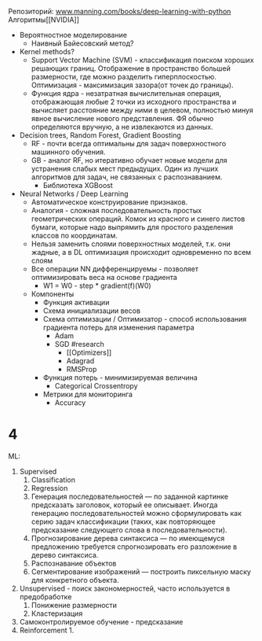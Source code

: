 Репозиторий: www.manning.com/books/deep-learning-with-python
Алгоритмы[[NVIDIA]]
* Вероятностное моделирование
	* Наивный Байесовский метод?
* Kernel methods?
	* Support Vector Machine (SVM) - классификация поиском хороших решающих границ. Отображение в пространство большей размерности, где можно разделить гиперплоскостью. Оптимизация - максимизация зазора(от точек до границы).
	* Функция ядра - незатратная вычислительная операция, отображающая любые 2 точки из исходного пространства и вычисляет расстояние между ними в целевом, полностью минуя явное вычисление нового представления. ФЯ обычно определяются вручную, а не извлекаются из данных.
* Decision trees, Random Forest, Gradient Boosting
	* RF - почти всегда оптимальны для задач поверхностного машинного обучения.
	* GB - аналог RF, но итеративно обучает новые модели для устранения слабых мест предыдущих. Один из лучших алгоритмов для задач, не связанных с распознаванием.
		* Библиотека XGBoost
* Neural Networks / Deep Learning
	* Автоматическое конструирование признаков.
	* Аналогия - сложная последовательность простых геометрических операций. Комок из красного и синего листов бумаги, которые надо выпрямить для простого разделения классов по координатам.
	* Нельзя заменить слоями поверхностных моделей, т.к. они жадные, а в DL оптимизация происходит одновременно по всем слоям
	* Все операции NN дифференцируемы - позволяет оптимизировать веса на основе градиента
		* W1 = W0 - step * gradient(f)(W0)
	* Компоненты
		* Функция активации
		* Схема инициализации весов
		* Схема оптимизации / Оптимизатор - способ использования градиента потерь для изменения параметра
			* Adam
			* SGD #research 
				* [[Optimizers]]
				* Adagrad
				* RMSProp
		* Функция потерь - минимизируемая величина
			* Categorical Crossentropy
		* Метрики для мониторинга
			* Accuracy
# 4
ML:
1. Supervised
	1. Classification
	2. Regression
	3. Генерация последовательностей — по заданной картинке предсказать заголовок, который ее описывает. Иногда генерацию последовательностей можно сформулировать как серию задач классификации (таких, как повторяющее предсказание следующего слова в последовательности).
	4. Прогнозирование дерева синтаксиса — по имеющемуся предложению требуется спрогнозировать его разложение в дерево синтаксиса.
	5. Распознавание объектов
	6. Сегментирование изображений — построить пиксельную маску для конкретного объекта.
2. Unsupervised - поиск закономерностей, часто используется в предобработке
	1. Понижение размерности
	2. Кластеризация
3. Самоконтролируемое обучение - предсказание
4. Reinforcement
	1. 
